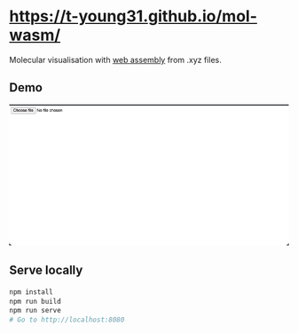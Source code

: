 # https://t-young31.github.io/mol-wasm/

Molecular visualisation with [web assembly](https://webassembly.org/) from .xyz files.

## Demo

<p align="center">
  <img src=".github/common/demo.gif" alt="Particle cluster" width="600">
</p>

## Serve locally 
```bash
npm install
npm run build
npm run serve
# Go to http://localhost:8080
```
